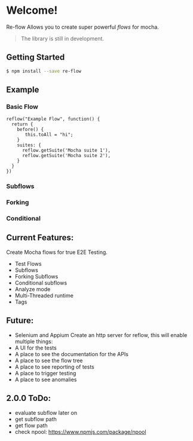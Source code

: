 # Welcome!
Re-flow Allows you to create super powerful *flows* for mocha.

> The library is still in development.

## Getting Started
```sh
$ npm install --save re-flow
```

## Example
### Basic Flow
```
reflow("Example Flow", function() {
  return {
    before() {
       this.toAll = "hi";
    }
    suites: {
      reflow.getSuite('Mocha suite 1'),
      reflow.getSuite('Mocha suite 2'),
    }
  }
})
```
### Subflows
### Forking
### Conditional


## Current Features:
Create Mocha flows for true E2E Testing.
- Test Flows
- Subflows
- Forking Subflows
- Conditional subflows
- Analyze mode
- Multi-Threaded runtime
- Tags


## Future:
- Selenium and Appium
Create an http server for reflow, this will enable multiple things:
- A UI for the tests
- A place to see the documentation for the APIs
- A place to see the flow tree
- A place to see reporting of tests
- A place to trigger testing
- A place to see anomalies


## 2.0.0 ToDo:
- evaluate subflow later on
- get subflow path
- get flow path
- check npool: https://www.npmjs.com/package/npool

